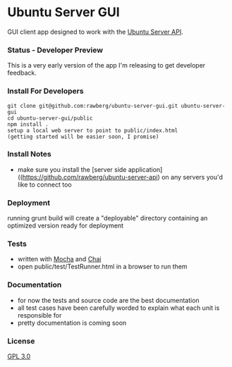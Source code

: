 Ubuntu Server GUI
=================

GUI client app designed to work with the [Ubuntu Server API](https://github.com/rawberg/ubuntu-server-api).

### Status - Developer Preview

This is a very early version of the app I'm releasing to get developer feedback.


### Install For Developers

    git clone git@github.com:rawberg/ubuntu-server-gui.git ubuntu-server-gui
    cd ubuntu-server-gui/public
    npm install .
    setup a local web server to point to public/index.html
    (getting started will be easier soon, I promise)


### Install Notes

- make sure you install the [server side application]((https://github.com/rawberg/ubuntu-server-api) on any servers you'd like to connect too


### Deployment

running grunt build will create a "deployable" directory containing an optimized version ready for deployment


### Tests

- written with [Mocha](http://visionmedia.github.com/mocha/) and [Chai](http://chaijs.com/api/bdd/)
- open public/test/TestRunner.html in a browser to run them


### Documentation

- for now the tests and source code are the best documentation
- all test cases have been carefully worded to explain what each unit is responsible for
- pretty documentation is coming soon


### License
[GPL 3.0](http://opensource.org/licenses/GPL-3.0)
